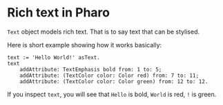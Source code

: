 # Rich text in Pharo

`Text` object models rich text. That is to say text that can be stylised.

Here is short example showing how it works basically:

```Smalltalk
text := 'Hello World!' asText.
text 
	addAttribute: TextEmphasis bold from: 1 to: 5;
	addAttribute: (TextColor color: Color red) from: 7 to: 11;
	addAttribute: (TextColor color: Color green) from: 12 to: 12.
```

If you inspect `text`, you will see that `Hello` is bold, `World` is red, `!` is green.
